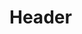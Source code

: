 <!-- TITLE: 02 - External Scanning -->
<!-- SUBTITLE: A quick summary of external scanning -->

# Header